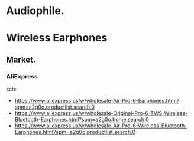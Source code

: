 # Audiophile.
# Wireless Earphones
## Market.
### AliExpress
sch:
- https://www.aliexpress.us/w/wholesale-Air-Pro-6-Earphones.html?spm=a2g0o.productlist.search.0
- https://www.aliexpress.us/w/wholesale-Original-Pro-6-TWS-Wireless-Bluetooth-Earphones.html?spm=a2g0o.home.search.0
- https://www.aliexpress.us/w/wholesale-Air-Pro-6-Wireless-Bluetooth-Earphones.html?spm=a2g0o.productlist.search.0
